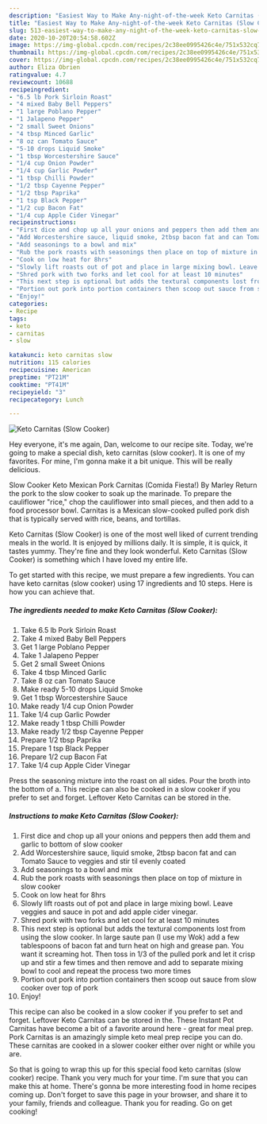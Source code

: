 ```yaml
---
description: "Easiest Way to Make Any-night-of-the-week Keto Carnitas (Slow Cooker)"
title: "Easiest Way to Make Any-night-of-the-week Keto Carnitas (Slow Cooker)"
slug: 513-easiest-way-to-make-any-night-of-the-week-keto-carnitas-slow-cooker
date: 2020-10-20T20:54:58.602Z
image: https://img-global.cpcdn.com/recipes/2c38ee0995426c4e/751x532cq70/keto-carnitas-slow-cooker-recipe-main-photo.jpg
thumbnail: https://img-global.cpcdn.com/recipes/2c38ee0995426c4e/751x532cq70/keto-carnitas-slow-cooker-recipe-main-photo.jpg
cover: https://img-global.cpcdn.com/recipes/2c38ee0995426c4e/751x532cq70/keto-carnitas-slow-cooker-recipe-main-photo.jpg
author: Eliza Obrien
ratingvalue: 4.7
reviewcount: 10688
recipeingredient:
- "6.5 lb Pork Sirloin Roast"
- "4 mixed Baby Bell Peppers"
- "1 large Poblano Pepper"
- "1 Jalapeno Pepper"
- "2 small Sweet Onions"
- "4 tbsp Minced Garlic"
- "8 oz can Tomato Sauce"
- "5-10 drops Liquid Smoke"
- "1 tbsp Worcestershire Sauce"
- "1/4 cup Onion Powder"
- "1/4 cup Garlic Powder"
- "1 tbsp Chilli Powder"
- "1/2 tbsp Cayenne Pepper"
- "1/2 tbsp Paprika"
- "1 tsp Black Pepper"
- "1/2 cup Bacon Fat"
- "1/4 cup Apple Cider Vinegar"
recipeinstructions:
- "First dice and chop up all your onions and peppers then add them and garlic to bottom of slow cooker"
- "Add Worcestershire sauce, liquid smoke, 2tbsp bacon fat and can Tomato Sauce to veggies and stir til evenly coated"
- "Add seasonings to a bowl and mix"
- "Rub the pork roasts with seasonings then place on top of mixture in slow cooker"
- "Cook on low heat for 8hrs"
- "Slowly lift roasts out of pot and place in large mixing bowl. Leave veggies and sauce in pot and add apple cider vinegar."
- "Shred pork with two forks and let cool for at least 10 minutes"
- "This next step is optional but adds the textural components lost from using the slow cooker. In large saute pan (I use my Wok) add a few tablespoons of bacon fat and turn heat on high and grease pan. You want it screaming hot. Then toss in 1/3 of the pulled pork and let it crisp up and stir a few times and then remove and add to separate mixing bowl to cool and repeat the process two more times"
- "Portion out pork into portion containers then scoop out sauce from slow cooker over top of pork"
- "Enjoy!"
categories:
- Recipe
tags:
- keto
- carnitas
- slow

katakunci: keto carnitas slow 
nutrition: 115 calories
recipecuisine: American
preptime: "PT21M"
cooktime: "PT41M"
recipeyield: "3"
recipecategory: Lunch

---
```



![Keto Carnitas (Slow Cooker)](https://img-global.cpcdn.com/recipes/2c38ee0995426c4e/751x532cq70/keto-carnitas-slow-cooker-recipe-main-photo.jpg)

Hey everyone, it's me again, Dan, welcome to our recipe site. Today, we're going to make a special dish, keto carnitas (slow cooker). It is one of my favorites. For mine, I'm gonna make it a bit unique. This will be really delicious.

Slow Cooker Keto Mexican Pork Carnitas (Comida Fiesta!) By Marley Return the pork to the slow cooker to soak up the marinade. To prepare the cauliflower &#34;rice,&#34; chop the cauliflower into small pieces, and then add to a food processor bowl. Carnitas is a Mexican slow-cooked pulled pork dish that is typically served with rice, beans, and tortillas.

Keto Carnitas (Slow Cooker) is one of the most well liked of current trending meals in the world. It is enjoyed by millions daily. It is simple, it is quick, it tastes yummy. They're fine and they look wonderful. Keto Carnitas (Slow Cooker) is something which I have loved my entire life.


To get started with this recipe, we must prepare a few ingredients. You can have keto carnitas (slow cooker) using 17 ingredients and 10 steps. Here is how you can achieve that.

<!--inarticleads1-->

##### The ingredients needed to make Keto Carnitas (Slow Cooker):

1. Take 6.5 lb Pork Sirloin Roast
1. Take 4 mixed Baby Bell Peppers
1. Get 1 large Poblano Pepper
1. Take 1 Jalapeno Pepper
1. Get 2 small Sweet Onions
1. Take 4 tbsp Minced Garlic
1. Take 8 oz can Tomato Sauce
1. Make ready 5-10 drops Liquid Smoke
1. Get 1 tbsp Worcestershire Sauce
1. Make ready 1/4 cup Onion Powder
1. Take 1/4 cup Garlic Powder
1. Make ready 1 tbsp Chilli Powder
1. Make ready 1/2 tbsp Cayenne Pepper
1. Prepare 1/2 tbsp Paprika
1. Prepare 1 tsp Black Pepper
1. Prepare 1/2 cup Bacon Fat
1. Take 1/4 cup Apple Cider Vinegar


Press the seasoning mixture into the roast on all sides. Pour the broth into the bottom of a. This recipe can also be cooked in a slow cooker if you prefer to set and forget. Leftover Keto Carnitas can be stored in the. 

<!--inarticleads2-->

##### Instructions to make Keto Carnitas (Slow Cooker):

1. First dice and chop up all your onions and peppers then add them and garlic to bottom of slow cooker
1. Add Worcestershire sauce, liquid smoke, 2tbsp bacon fat and can Tomato Sauce to veggies and stir til evenly coated
1. Add seasonings to a bowl and mix
1. Rub the pork roasts with seasonings then place on top of mixture in slow cooker
1. Cook on low heat for 8hrs
1. Slowly lift roasts out of pot and place in large mixing bowl. Leave veggies and sauce in pot and add apple cider vinegar.
1. Shred pork with two forks and let cool for at least 10 minutes
1. This next step is optional but adds the textural components lost from using the slow cooker. In large saute pan (I use my Wok) add a few tablespoons of bacon fat and turn heat on high and grease pan. You want it screaming hot. Then toss in 1/3 of the pulled pork and let it crisp up and stir a few times and then remove and add to separate mixing bowl to cool and repeat the process two more times
1. Portion out pork into portion containers then scoop out sauce from slow cooker over top of pork
1. Enjoy!


This recipe can also be cooked in a slow cooker if you prefer to set and forget. Leftover Keto Carnitas can be stored in the. These Instant Pot Carnitas have become a bit of a favorite around here - great for meal prep. Pork Carnitas is an amazingly simple keto meal prep recipe you can do. These carnitas are cooked in a slower cooker either over night or while you are. 

So that is going to wrap this up for this special food keto carnitas (slow cooker) recipe. Thank you very much for your time. I'm sure that you can make this at home. There's gonna be more interesting food in home recipes coming up. Don't forget to save this page in your browser, and share it to your family, friends and colleague. Thank you for reading. Go on get cooking!
